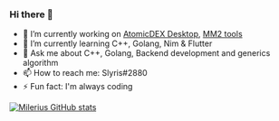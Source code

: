 ### Hi there 👋

- 🔭 I’m currently working on [AtomicDEX Desktop](https://github.com/KomodoPlatform/atomicDEX-Desktop), [MM2 tools](https://github.com/Milerius/mm2-client)
- 🌱 I’m currently learning C++, Golang, Nim & Flutter
- 💬 Ask me about C++, Golang, Backend development and generics algorithm
- 📫 How to reach me: Slyris#2880
- ⚡ Fun fact: I'm always coding

[![Milerius GitHub stats](https://github-readme-stats.vercel.app/api?username=milerius&show_icons=true&theme=dracula&count_private=true)](https://github.com/anuraghazra/github-readme-stats)




